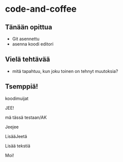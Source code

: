 # code-and-coffee


## Tänään opittua

 - Git asennettu
 - asenna koodi editori
 

## Vielä tehtävää

 - mitä tapahtuu, kun joku toinen on tehnyt muutoksia?

 ## Tsemppiä!

 koodimuijat

 JEE!

 mä tässä testaan/AK

 Jeejee

 LisääJeetä

 Lisää tekstiä

 Moi!
 

